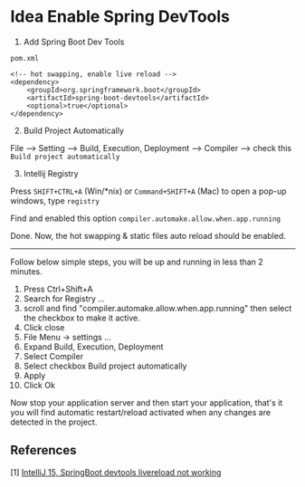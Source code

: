 # Idea Enable Spring DevTools

1. Add Spring Boot Dev Tools

`pom.xml`

```
<!-- hot swapping, enable live reload -->
<dependency>
    <groupId>org.springframework.boot</groupId>
    <artifactId>spring-boot-devtools</artifactId>
    <optional>true</optional>
</dependency>
```

2. Build Project Automatically

File –> Setting –> Build, Execution, Deployment –> Compiler –> check this `Build project automatically`

3. Intellij Registry

Press `SHIFT+CTRL+A` (Win/*nix) or `Command+SHIFT+A` (Mac) to open a pop-up windows, type `registry`

Find and enabled this option `compiler.automake.allow.when.app.running`

Done. Now, the hot swapping & static files auto reload should be enabled.



---



Follow below simple steps, you will be up and running in less than 2 minutes.

1. Press Ctrl+Shift+A
2. Search for Registry ...
3. scroll and find "compiler.automake.allow.when.app.running" then select the checkbox to make it active.
4. Click close
5. File Menu -> settings ...
6. Expand Build, Execution, Deployment
7. Select Compiler
8. Select checkbox Build project automatically
9. Apply
10. Click Ok

Now stop your application server and then start your application, that's it you will find automatic restart/reload activated when any changes are detected in the project.

## References

[1] [IntelliJ 15, SpringBoot devtools livereload not working](https://stackoverflow.com/questions/33869606/intellij-15-springboot-devtools-livereload-not-working)